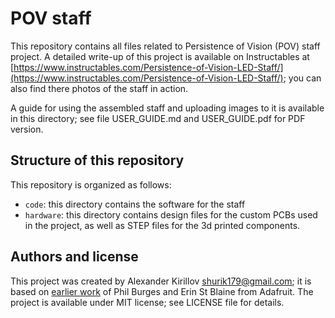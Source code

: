 # POV staff
This repository contains all files related to Persistence of Vision (POV) staff
project. A detailed write-up of this project is available on Instructables at
[https://www.instructables.com/Persistence-of-Vision-LED-Staff/](https://www.instructables.com/Persistence-of-Vision-LED-Staff/);
you can also find there photos  of the staff in action.

A guide for using the assembled staff and uploading images to it is available
in this directory; see file USER_GUIDE.md and USER_GUIDE.pdf for PDF version.

## Structure of this repository  
This repository is organized as follows:

* `code`: this directory contains the software for the staff
* `hardware`: this directory contains design files for the custom PCBs used in
  the project, as well as STEP files for the 3d printed components.

## Authors and license
This project was created by Alexander Kirillov <shurik179@gmail.com>; it is
based on [earlier work](https://learn.adafruit.com/pov-dotstar-double-staff) of
Phil Burges and Erin St Blaine from Adafruit. The project is available under
MIT license; see LICENSE file for details.
